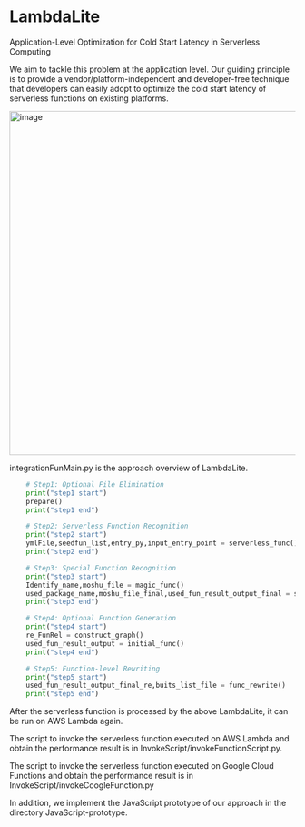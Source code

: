# LambdaLite
Application-Level Optimization for Cold Start Latency in Serverless Computing

We aim to tackle this problem at the application level. Our guiding principle is to provide a vendor/platform-independent and developer-free technique that developers can easily adopt to optimize the cold start latency of serverless functions on existing platforms. 

<img width="605" alt="image" src="https://user-images.githubusercontent.com/79156929/190913660-04f93abb-980b-4e15-93b2-733c636d9ae4.png">

integrationFunMain.py is the approach overview of LambdaLite.



```Python
    # Step1: Optional File Elimination
    print("step1 start")
    prepare()
    print("step1 end")

    # Step2: Serverless Function Recognition
    print("step2 start")
    ymlFile,seedfun_list,entry_py,input_entry_point = serverless_func()
    print("step2 end")

    # Step3: Special Function Recognition
    print("step3 start")
    Identify_name,moshu_file = magic_func()
    used_package_name,moshu_file_final,used_fun_result_output_final = special_rule()
    print("step3 end")

    # Step4: Optional Function Generation 
    print("step4 start")
    re_FunRel = construct_graph()
    used_fun_result_output = initial_func()
    print("step4 end")

    # Step5: Function-level Rewriting
    print("step5 start")
    used_fun_result_output_final_re,buits_list_file = func_rewrite()
    print("step5 end")
```

After the serverless function is processed by the above LambdaLite, it can be run on AWS Lambda again.

The script to invoke the serverless function executed on AWS Lambda and obtain the performance result is in InvokeScript/invokeFunctionScript.py.

The script to invoke the serverless function executed on Google Cloud Functions and obtain the performance result is in InvokeScript/invokeCoogleFunction.py

In addition, we implement the JavaScript prototype of our approach in the directory JavaScript-prototype.

